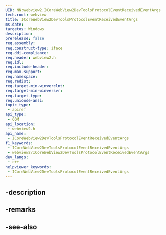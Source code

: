 ```yaml
---
UID: NN:webview2.ICoreWebView2DevToolsProtocolEventReceivedEventArgs
tech.root: webview
title: ICoreWebView2DevToolsProtocolEventReceivedEventArgs
ms.date: 
targetos: Windows
description: 
prerelease: false
req.assembly: 
req.construct-type: iface
req.ddi-compliance: 
req.header: webview2.h
req.idl: 
req.include-header: 
req.max-support: 
req.namespace: 
req.redist: 
req.target-min-winverclnt: 
req.target-min-winversvr: 
req.target-type: 
req.unicode-ansi: 
topic_type:
 - apiref
api_type:
 - COM
api_location:
 - webview2.h
api_name:
 - ICoreWebView2DevToolsProtocolEventReceivedEventArgs
f1_keywords:
 - ICoreWebView2DevToolsProtocolEventReceivedEventArgs
 - webview2/ICoreWebView2DevToolsProtocolEventReceivedEventArgs
dev_langs:
 - c++
helpviewer_keywords:
 - ICoreWebView2DevToolsProtocolEventReceivedEventArgs
---
```


## -description

## -remarks

## -see-also

